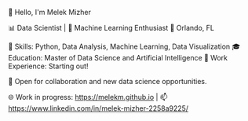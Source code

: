 👋 Hello, I'm Melek Mizher

📊 Data Scientist | 🤖 Machine Learning Enthusiast
📍 Orlando, FL

🌟 Skills: Python, Data Analysis, Machine Learning, Data Visualization
🎓 Education: Master of Data Science and Artificial Intelligence 
💼 Work Experience: Starting out!

🚀 Open for collaboration and new data science opportunities.

🌐 Work in progress: https://melekm.github.io | 📫 https://www.linkedin.com/in/melek-mizher-2258a9225/

